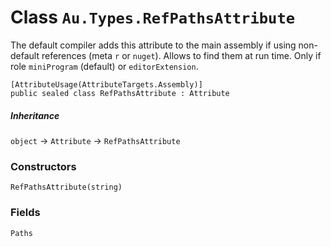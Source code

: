 # Class `Au.Types.RefPathsAttribute`

The default compiler adds this attribute to the main assembly if using non-default references (meta `r` or `nuget`). Allows to find them at run time. Only if role `miniProgram` (default) or `editorExtension`.

```
[AttributeUsage(AttributeTargets.Assembly)]
public sealed class RefPathsAttribute : Attribute
```

##### Inheritance

`object` → `Attribute` → `RefPathsAttribute`

### Constructors

`RefPathsAttribute(string)`

### Fields

`Paths`